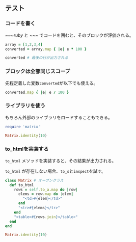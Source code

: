## テスト

### コードを書く

*~~~ruby* と *~~~* でコードを囲むと、そのブロックが評価される。

~~~ruby
array = [1,2,3,4]
converted = array.map { |e| e * 100 }

converted # 最後の行が出力される
~~~

### ブロックは全部同じスコープ

先程定義した変数`converted`が以下でも使える。

~~~ruby
converted.map { |e| e / 100 }
~~~

### ライブラリを使う

もちろん外部のライブラリをロードすることもできる。

~~~ruby
require 'matrix'

Matrix.identity(10)
~~~

### to_htmlを実装する

`to_html` メソッドを実装すると、その結果が出力される。

`to_html` が存在しない場合、`to_s`と`inspect`を試す。

~~~ruby
class Matrix # オープンクラス
  def to_html
    rows = self.to_a.map do |row|
      elems = row.map do |elem|
        "<td>#{elem}</td>"
      end
      "<tr>#{elems}</tr>"
    end
    "<table>#{rows.join}</table>"
  end
end

Matrix.identity(10)
~~~
